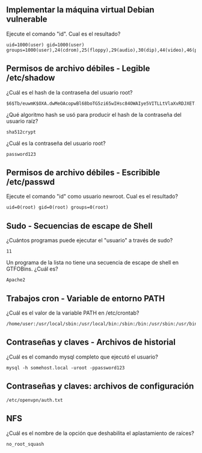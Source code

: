 ## Implementar la máquina virtual Debian vulnerable

Ejecute el comando "id". Cual es el resultado?

    uid=1000(user) gid=1000(user) groups=1000(user),24(cdrom),25(floppy),29(audio),30(dip),44(video),46(plugdev)

## Permisos de archivo débiles - Legible /etc/shadow

¿Cuál es el hash de la contraseña del usuario root?
 
    $6$Tb/euwmK$OXA.dwMeOAcopwBl68boTG5zi65wIHsc84OWAIye5VITLLtVlaXvRDJXET..it8r.jbrlpfZeMdwD3B0fGxJI0

¿Qué algoritmo hash se usó para producir el hash de la contraseña del usuario raíz?
 
    sha512crypt

¿Cuál es la contraseña del usuario root?

    password123

## Permisos de archivo débiles - Escribible /etc/passwd

Ejecute el comando "id" como usuario newroot. Cual es el resultado?

    uid=0(root) gid=0(root) groups=0(root)

## Sudo - Secuencias de escape de Shell

¿Cuántos programas puede ejecutar el "usuario" a través de sudo? 
 
    11

Un programa de la lista no tiene una secuencia de escape de shell en GTFOBins. ¿Cuál es?

    Apache2

##  Trabajos cron - Variable de entorno PATH

¿Cuál es el valor de la variable PATH en /etc/crontab?

    /home/user:/usr/local/sbin:/usr/local/bin:/sbin:/bin:/usr/sbin:/usr/bin

## Contraseñas y claves - Archivos de historial

¿Cuál es el comando mysql completo que ejecutó el usuario?

    mysql -h somehost.local -uroot -ppassword123

## Contraseñas y claves: archivos de configuración

    /etc/openvpn/auth.txt

## NFS

¿Cuál es el nombre de la opción que deshabilita el aplastamiento de raíces?

    no_root_squash





